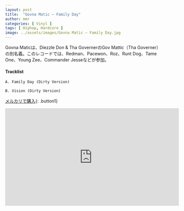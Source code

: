 ```yaml
---
layout: post
title:  "Govna Matic – Family Day"
author: mmr
categories: [ Vinyl ]
tags: [ Hiphop, Hardcore ]
image: ../assets/images/Govna Matic – Family Day.jpg
---
```


Govna Maticは、Diezzle Don & Tha GovernerのGov Mattic（Tha Governer）の別名義。このレコードでは、Redman、Pacewon、Roz、Runt Dog、Tame One、Young Zee、Commander Jesseなどが参加。

#### Tracklist
```md
A. Family Day (Dirty Version)

B. Vision (Dirty Version)
```

[メルカリで購入](https://jp.mercari.com/item/m48545639837?afid=6142608987){: .button1}

<iframe width="560" height="315" src="https://www.youtube.com/embed/Sju4NK2M-jM?si=-xwJA1ZwhUfsLxef" title="YouTube video player" frameborder="0" allow="accelerometer; autoplay; clipboard-write; encrypted-media; gyroscope; picture-in-picture; web-share" referrerpolicy="strict-origin-when-cross-origin" allowfullscreen></iframe>
